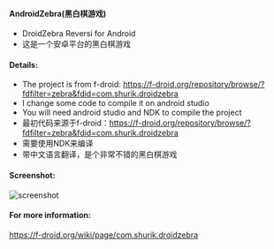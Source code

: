 #### AndroidZebra(黑白棋游戏)
* DroidZebra Reversi for Android
* 这是一个安卓平台的黑白棋游戏

#### Details:
* The project is from f-droid: https://f-droid.org/repository/browse/?fdfilter=zebra&fdid=com.shurik.droidzebra
* I change some code to compile it on android studio
* You will need android studio and NDK to compile the project
* 最初代码来源于f-droid：https://f-droid.org/repository/browse/?fdfilter=zebra&fdid=com.shurik.droidzebra
* 需要使用NDK来编译
* 带中文语言翻译，是个非常不错的黑白棋游戏

#### Screenshot:
![screenshot](https://github.com/huzongyao/AndroidZebra/blob/master/misc/screen.gif?raw=true)

#### For more information:
https://f-droid.org/wiki/page/com.shurik.droidzebra

